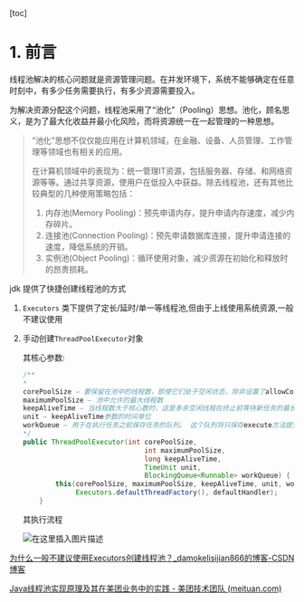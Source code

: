 [toc]

# 1. 前言

线程池解决的核心问题就是资源管理问题。在并发环境下，系统不能够确定在任意时刻中，有多少任务需要执行，有多少资源需要投入。

为解决资源分配这个问题，线程池采用了“池化”（Pooling）思想。池化，顾名思义，是为了最大化收益并最小化风险，而将资源统一在一起管理的一种思想。

> “池化”思想不仅仅能应用在计算机领域，在金融、设备、人员管理、工作管理等领域也有相关的应用。
>
> 在计算机领域中的表现为：统一管理IT资源，包括服务器、存储、和网络资源等等。通过共享资源，使用户在低投入中获益。除去线程池，还有其他比较典型的几种使用策略包括：
>
> 1. 内存池(Memory Pooling)：预先申请内存，提升申请内存速度，减少内存碎片。
> 2. 连接池(Connection Pooling)：预先申请数据库连接，提升申请连接的速度，降低系统的开销。
> 3. 实例池(Object Pooling)：循环使用对象，减少资源在初始化和释放时的昂贵损耗。



jdk 提供了快捷创建线程池的方式

1. `Executors` 类下提供了定长/延时/单一等线程池,但由于上线使用系统资源,一般不建议使用

2. 手动创建`ThreadPoolExecutor`对象

   其核心参数:

   ```java
   /**
   * 
   corePoolSize – 要保留在池中的线​​程数，即使它们处于空闲状态，除非设置了allowCoreThreadTimeOut
   maximumPoolSize – 池中允许的最大线程数
   keepAliveTime – 当线程数大于核心数时，这是多余空闲线程在终止前等待新任务的最长时间。
   unit – keepAliveTime参数的时间单位
   workQueue – 用于在执行任务之前保存任务的队列。 这个队列将只保存execute方法提交的Runnable任务
   */
   public ThreadPoolExecutor(int corePoolSize,
                                 int maximumPoolSize,
                                 long keepAliveTime,
                                 TimeUnit unit,
                                 BlockingQueue<Runnable> workQueue) {
           this(corePoolSize, maximumPoolSize, keepAliveTime, unit, workQueue,
                Executors.defaultThreadFactory(), defaultHandler);
       }
   ```

   其执行流程

   ![在这里插入图片描述](https://img-blog.csdnimg.cn/20191109015558158.png?x-oss-process=image/watermark,type_ZmFuZ3poZW5naGVpdGk,shadow_10,text_aHR0cHM6Ly9ibG9nLmNzZG4ubmV0L2RhbW9rZWxpc2lqaWFuODY2,size_16,color_FFFFFF,t_70)

[为什么一般不建议使用Executors创建线程池？_damokelisijian866的博客-CSDN博客](https://blog.csdn.net/damokelisijian866/article/details/102982390)



















[Java线程池实现原理及其在美团业务中的实践 - 美团技术团队 (meituan.com)](https://tech.meituan.com/2020/04/02/java-pooling-pratice-in-meituan.html)